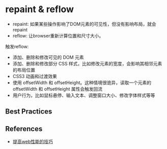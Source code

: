 # repaint & reflow

- repaint: 如果某些操作影响了DOM元素的可见性，但没有影响布局，就会repaint
- reflow: 让browser重新计算位置和尺寸大小。

触发reflow:

- 添加、删除和修改可见的 DOM 元素
- 添加、删除和修改部分 CSS 样式，比如修改元素的宽度，会影响其相邻元素的布局位置
- CSS3 动画和过渡效果
- 使用 offsetWidth 和 offsetHeight。这种情境很诡异，读取一个元素的 offsetWidth 和 offsetHeight 属性会触发回流
- 用户行为，比如鼠标悬停、输入文本、调整窗口大小、修改字体样式等等

## Best Practices

## References

- [提高web性能的技巧](http://web.jobbole.com/84999/)
